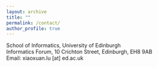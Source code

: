 ```yaml
---
layout: archive
title: ""
permalink: /contact/
author_profile: true
---
```


School of Informatics, University of Edinburgh<br>
Informatics Forum, 10 Crichton Street, Edinburgh, EH8 9AB<br>
Email: xiaoxuan.lu [at] ed.ac.uk
